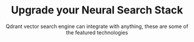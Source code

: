 ---
title: Upgrade your Neural Search Stack
subtitle: Qdrant vector search engine can integrate with anything, these are some of the featured technologies
sitemapExclude: True
---